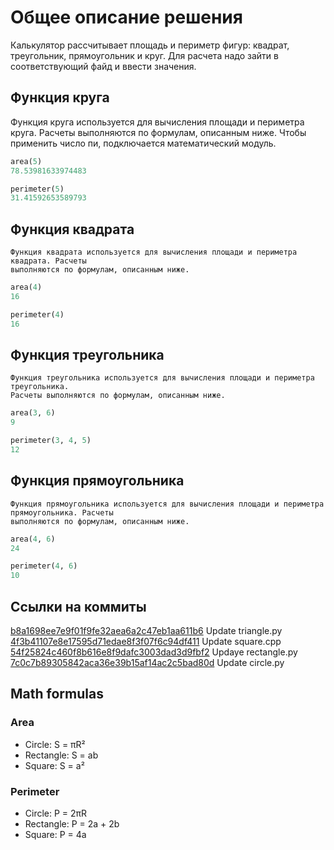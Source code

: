 # Общее описание решения

Калькулятор рассчитывает площадь и периметр фигур: квадрат, треугольник, прямоугольник и круг. Для расчета надо зайти в соответствующий файд и ввести значения.

## Функция круга
Функция круга используется для вычисления площади и периметра круга. Расчеты 
выполняются по формулам, описанным ниже. Чтобы применить число пи, подключается 
математический модуль. 

```python
area(5)
78.53981633974483

perimeter(5)
31.41592653589793
```

## Функция квадрата
    Функция квадрата используется для вычисления площади и периметра квадрата. Расчеты   
    выполняются по формулам, описанным ниже. 

```python
area(4)
16

perimeter(4)
16
```

## Функция треугольника
    Функция треугольника используется для вычисления площади и периметра 
    треугольника. 
    Расчеты выполняются по формулам, описанным ниже. 

```python
area(3, 6)
9

perimeter(3, 4, 5)
12
```

## Функция прямоугольника
    Функция прямоугольника используется для вычисления площади и периметра прямоугольника. Расчеты   
    выполняются по формулам, описанным ниже. 

```python
area(4, 6)
24

perimeter(4, 6)
10
```

## Ссылки на коммиты
[b8a1698ee7e9f01f9fe32aea6a2c47eb1aa611b6](https://github.com/BEE-kg/geometric_lib/commit/b8a1698ee7e9f01f9fe32aea6a2c47eb1aa611b6) Update triangle.py
[4f3b41107e8e17595d71edae8f3f07f6c94df411](https://github.com/smartiqaorg/geometric_lib/commit/4f3b41107e8e17595d71edae8f3f07f6c94df411) Update square.cpp
[54f25824c460f8b616e8f9dafc3003dad3d9fbf2](https://github.com/smartiqaorg/geometric_lib/commit/54f25824c460f8b616e8f9dafc3003dad3d9fbf2) Updaye rectangle.py
[7c0c7b89305842aca36e39b15af14ac2c5bad80d](https://github.com/smartiqaorg/geometric_lib/commit/7c0c7b89305842aca36e39b15af14ac2c5bad80d) Update circle.py
    
## Math formulas
### Area
- Circle: S = πR²
- Rectangle: S = ab
- Square: S = a²

### Perimeter
- Circle: P = 2πR
- Rectangle: P = 2a + 2b
- Square: P = 4a

